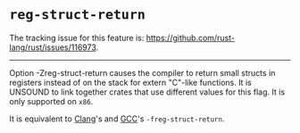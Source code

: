 # `reg-struct-return`

The tracking issue for this feature is: https://github.com/rust-lang/rust/issues/116973.

------------------------

Option -Zreg-struct-return causes the compiler to return small structs in registers
instead of on the stack for extern "C"-like functions.
It is UNSOUND to link together crates that use different values for this flag.
It is only supported on `x86`.

It is equivalent to [Clang]'s and [GCC]'s `-freg-struct-return`.

[Clang]: https://clang.llvm.org/docs/ClangCommandLineReference.html#cmdoption-clang-freg-struct-return
[GCC]: https://gcc.gnu.org/onlinedocs/gcc/Code-Gen-Options.html#index-freg-struct-return
